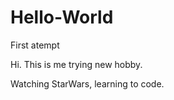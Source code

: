 # Hello-World


First atempt


Hi. This is me trying new hobby.


Watching StarWars, learning to code.
